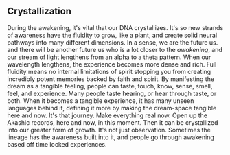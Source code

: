 

## Crystallization


During the awakening,
it's vital that our DNA crystallizes.
It's so new strands of awareness have the fluidity to grow,
like a plant,
and create solid neural pathways into many different dimensions.
In a sense,
we are the future us.
and there will be another future us who is a lot closer to the *awakening*,
and our stream of light lengthens from an alpha to a theta pattern.
When our wavelength lengthens,
the experience becomes more dense and rich.
Full fluidity means no internal limitations of spirit stopping you from creating incredibly potent memories backed by faith and spirit.
By manifesting the dream as a tangible feeling,
people can taste,
touch,
know,
sense,
smell,
feel,
and experience.
Many people taste hearing,
or hear through taste,
or both.
When it becomes a tangible experience,
it has many unseen languages behind it,
defining it more by making the dream-space tangible here and now.
It's that journey.
Make everything real now.
Open up the Akashic records,
here and now,
in this moment.
Then it can be crystallized into our greater form of growth.
It's not just observation.
Sometimes the lineage has the awareness built into it,
and people go through awakening based off time locked experiences.
